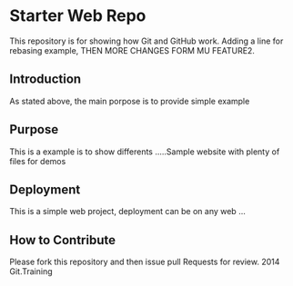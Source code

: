 # Starter Web Repo
This repository is for showing how Git and GitHub work. Adding a line for rebasing example, THEN
MORE CHANGES FORM MU FEATURE2.
## Introduction
As stated above, the main porpose is to provide simple example
## Purpose
This is a example is to show differents .....Sample website with plenty of files for demos

## Deployment

This is a simple web project, deployment  can be on any web ...
## How to Contribute

Please fork this repository and then issue pull Requests for review.
2014 Git.Training